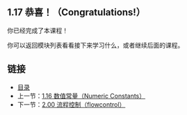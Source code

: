 ## 1.17 恭喜！（Congratulations!）

你已经完成了本课程！

你可以返回模块列表看看接下来学习什么，或者继续后面的课程。

## 链接
* [目录](https://github.com/gnefiy/go-tour-zh/blob/master/README.md)
* 上一节：[1.16 数值常量（Numeric Constants）](https://github.com/gnefiy/go-tour-zh/blob/master/tour/basics/01.16.md)
* 下一节：[2.00 流程控制（flowcontrol）](https://github.com/gnefiy/go-tour-zh/blob/master/tour/flowcontrol/02.00.md)

